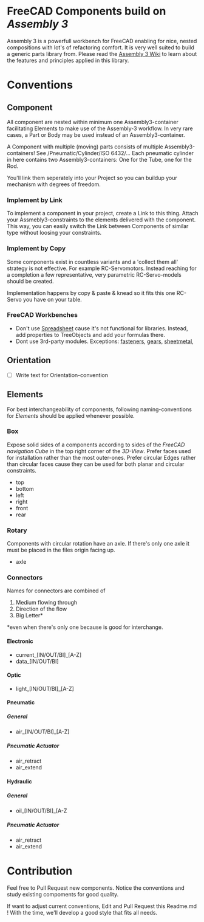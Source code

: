 # FreeCAD Components build on *Assembly 3*

Assembly 3 is a powerfull workbench for FreeCAD enabling for nice, nested compositions with lot's of refactoring comfort. It is very well suited to build a generic parts library from. Please read the [Assembly 3 Wiki](https://github.com/realthunder/FreeCAD_assembly3/wiki) to learn about the features and principles applied in this library.

# Conventions

## Component
All component are nested within minimum one Assembly3-container facilitating Elements to make use of the Assembly-3 workflow. In very rare cases, a Part or Body may be used instead of an Assembly3-container.

A Component with multiple (moving) parts consists of multiple Assembly3-containers! See /Pneumatic/Cylinder/ISO 6432/...
Each pneumatic cylinder in here contains two Assembly3-containers: One for the Tube, one for the Rod.

You'll link them seperately into your Project so you can buildup your mechanism with degrees of freedom.

### Implement by Link
To implement a component in your project, create a Link to this thing. Attach your Assmebly3-constraints to the elements delivered with the component. This way, you can easily switch the Link between Components of similar type without loosing your constraints.
### Implement by Copy
Some components exist in countless variants and a 'collect them all' strategy is not effective.
For example RC-Servomotors. Instead reaching for a completion a few representative, very parametric RC-Servo-models should be created.

Implementation happens by copy & paste & knead so it fits this one RC-Servo you have on your table.

### FreeCAD Workbenches
- Don't use [Spreadsheet](https://wiki.freecadweb.org/Spreadsheet_Workbench) cause it's not functional for libraries. Instead, add properties to TreeObjects and add your formulas there.
- Dont use 3rd-party modules. Exceptions: [fasteners](https://github.com/shaise/FreeCAD_FastenersWB), [gears](https://github.com/looooo/freecad.gears), [sheetmetal](https://github.com/shaise/FreeCAD_SheetMetal), 


## Orientation

- [ ] Write text for Orientation-convention
## Elements

For best interchangeability of components, following naming-conventions for *Elements* should be applied whenever possible.
### Box
Expose solid sides of a components according to sides of the *FreeCAD navigation Cube* in the top right corner of the *3D-View*. Prefer faces used for installation rather than the most outer-ones.
Prefer circular Edges rather than circular faces cause they can be used for both planar and circular constraints.

- top
- bottom
- left
- right
- front
- rear

### Rotary
Components with circular rotation have an axle. If there's only one axle it must be placed in the files origin facing up.

- axle

### Connectors

Names for connectors are combined of

1. Medium flowing through
2. Direction of the flow
3. Big Letter*

*even when there's only one because is good for interchange.

#### Electronic

- current_[IN/OUT/BI]_[A-Z]
- data_[IN/OUT/BI]
#### Optic
- light_[IN/OUT/BI]_[A-Z]
#### Pneumatic

##### General
- air_[IN/OUT/BI]_[A-Z]
##### Pneumatic Actuator
- air_retract
- air_extend

#### Hydraulic

##### General
- oil_[IN/OUT/BI]_[A-Z 
##### Pneumatic Actuator
- air_retract
- air_extend
# Contribution

Feel free to Pull Request new components. Notice the conventions and study existing compoments for good quality.

If want to adjust current conventions, Edit and Pull Request this Readme.md ! With the time, we'll develop a good style that fits all needs.